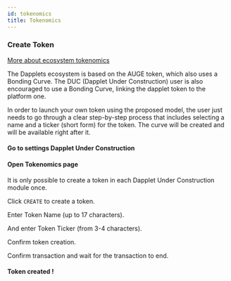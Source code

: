 ```yaml
---
id: tokenomics
title: Tokenomics
---
```


### Create Token

[More about ecosystem tokenomics](/docs/whitepapers/ecosystem-tokenomics-connection)

The Dapplets ecosystem is based on the AUGE token, which also uses a Bonding Curve. The DUC (Dapplet Under Construction) user is also encouraged to use a Bonding Curve, linking the dapplet token to the platform one.

In order to launch your own token using the proposed model, the user just needs to go through a clear step-by-step process that includes selecting a name and a ticker (short form) for the token. The curve will be created and will be available right after it.

#### Go to settings Dapplet Under Construction

#### Open Tokenomics page

It is only possible to create a token in each Dapplet Under Construction module once.

Click `CREATE` to create a token.

Enter Token Name (up to 17 characters).

And enter Token Ticker (from 3-4 characters).

Confirm token creation.

Confirm transaction and wait for the transaction to end.

#### Token created !

<!-- ![tokenomics](/video/token.gif) -->